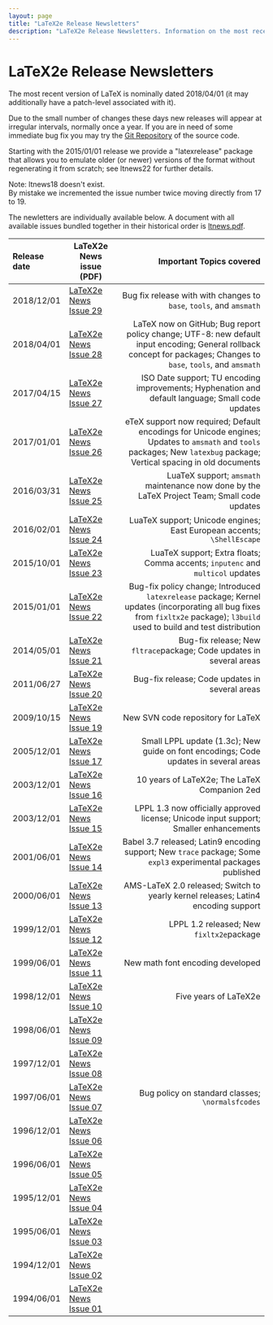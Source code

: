 ```yaml
---
layout: page
title: "LaTeX2e Release Newsletters"
description: "LaTeX2e Release Newsletters. Information on the most recent version of LaTeX2e - LaTeX2e PDF News issues."
---
```


# LaTeX2e Release Newsletters

<div class="row">
  <div class="col cell1of2">
    <p>The most recent version of LaTeX is nominally dated 2018/04/01 (it may additionally have a patch-level associated with it).</p>
    <p>Due to the small number of changes these days new releases will appear at irregular intervals, normally once a year. If you are in need of some immediate bug fix you may try the <a href="{{site.baseurl}}/get/#the-latex-git-repository">Git Repository</a> of the source code.</p>
  </div>
  <div class="col cell1of2">
    <p>Starting with the 2015/01/01 release we provide a "latexrelease" package that allows you to emulate older (or newer) versions of the format without regenerating it from scratch; see ltnews22 for further details.</p>
    <p><span class="bold">Note:</span> <span class="italic">ltnews18</span> doesn't exist. <br>By mistake we incremented the issue number twice moving directly from 17 to 19. </p>
  </div>
</div>

The newletters are individually available below. A document with all available issues bundled together in their historical order is
<a href="{{site.baseurl}}/news/latex2e-news/ltnews.pdf" target="_blank" onclick="vgwPixelCall('3f94d8cd27314ca6a11bdb1d1dcdb6c5');">ltnews.pdf</a>.


| Release date | LaTeX2e News issue (PDF) | Important Topics covered |
|:-------------|--------------------------|-------------------------:|
| 2018/12/01 | <a href="{{site.baseurl}}/news/latex2e-news/ltnews29.pdf" target="_blank" onclick="vgwPixelCall('c200b8c6707a4774b6b97cd616a96ced');">LaTeX2e News Issue 29</a> | Bug fix release with with changes to `base`, `tools`, and `amsmath`|
| 2018/04/01 | <a href="{{site.baseurl}}/news/latex2e-news/ltnews28.pdf" target="_blank" onclick="vgwPixelCall('e9cdf4e5347a42d29f280b3a53e04614');">LaTeX2e News Issue 28</a> | LaTeX now on GitHub; Bug report policy change; UTF-8: new default input encoding; General rollback concept for packages; Changes to `base`, `tools`, and `amsmath`|
| 2017/04/15 | [LaTeX2e News Issue 27]({{site.baseurl}}/news/latex2e-news/ltnews27.pdf) | ISO Date support; TU encoding improvements; Hyphenation and default language; Small code updates |
| 2017/01/01 | <a href="{{site.baseurl}}/news/latex2e-news/ltnews26.pdf" target="_blank" onclick="vgwPixelCall('d609e7f786234a29a7eeab8746cc671e');">LaTeX2e News Issue 26</a> | eTeX support now required; Default encodings for Unicode engines; Updates to `amsmath` and `tools` packages; New `latexbug` package; Vertical spacing in old documents |
| 2016/03/31 | [LaTeX2e News Issue 25]({{site.baseurl}}/news/latex2e-news/ltnews25.pdf) | LuaTeX support; `amsmath` maintenance now done by the LaTeX Project Team; Small code updates |
| 2016/02/01 | [LaTeX2e News Issue 24]({{site.baseurl}}/news/latex2e-news/ltnews24.pdf) | LuaTeX support; Unicode engines; East European accents; `\ShellEscape` |
| 2015/10/01 | [LaTeX2e News Issue 23]({{site.baseurl}}/news/latex2e-news/ltnews23.pdf) | LuaTeX support; Extra floats; Comma accents; `inputenc` and `multicol` updates |
| 2015/01/01 | [LaTeX2e News Issue 22]({{site.baseurl}}/news/latex2e-news/ltnews22.pdf) | Bug-fix policy change; Introduced `latexrelease` package; Kernel updates (incorporating all bug fixes from `fixltx2e` package); `l3build` used to build and test distribution|
| 2014/05/01 | [LaTeX2e News Issue 21]({{site.baseurl}}/news/latex2e-news/ltnews21.pdf) | Bug-fix release; New `fltrace`package; Code updates in several areas |
| 2011/06/27 | [LaTeX2e News Issue 20]({{site.baseurl}}/news/latex2e-news/ltnews20.pdf) | Bug-fix release; Code updates in several areas |
| 2009/10/15 | [LaTeX2e News Issue 19]({{site.baseurl}}/news/latex2e-news/ltnews19.pdf) | New SVN code repository for LaTeX |
| 2005/12/01 | [LaTeX2e News Issue 17]({{site.baseurl}}/news/latex2e-news/ltnews17.pdf) | Small LPPL update (1.3c); New guide on font encodings; Code updates in several areas |
| 2003/12/01 | [LaTeX2e News Issue 16]({{site.baseurl}}/news/latex2e-news/ltnews16.pdf) | 10 years of LaTeX2e; The LaTeX Companion 2ed |
| 2003/12/01 | [LaTeX2e News Issue 15]({{site.baseurl}}/news/latex2e-news/ltnews15.pdf) | LPPL 1.3 now officially approved license; Unicode input support; Smaller enhancements |
| 2001/06/01 | [LaTeX2e News Issue 14]({{site.baseurl}}/news/latex2e-news/ltnews14.pdf) | Babel 3.7 released; Latin9 encoding support; New `trace` package; Some `expl3` experimental packages published |
| 2000/06/01 | [LaTeX2e News Issue 13]({{site.baseurl}}/news/latex2e-news/ltnews13.pdf) | AMS-LaTeX 2.0 released; Switch to yearly kernel releases; Latin4 encoding support |
| 1999/12/01 | [LaTeX2e News Issue 12]({{site.baseurl}}/news/latex2e-news/ltnews12.pdf) | LPPL 1.2 released; New `fixltx2e`package |
| 1999/06/01 | [LaTeX2e News Issue 11]({{site.baseurl}}/news/latex2e-news/ltnews11.pdf) | New math font encoding developed |
| 1998/12/01 | [LaTeX2e News Issue 10]({{site.baseurl}}/news/latex2e-news/ltnews10.pdf) | Five years of LaTeX2e |
| 1998/06/01 | [LaTeX2e News Issue 09]({{site.baseurl}}/news/latex2e-news/ltnews09.pdf) |
| 1997/12/01 | [LaTeX2e News Issue 08]({{site.baseurl}}/news/latex2e-news/ltnews08.pdf) |
| 1997/06/01 | [LaTeX2e News Issue 07]({{site.baseurl}}/news/latex2e-news/ltnews07.pdf) | Bug policy on standard classes; `\normalsfcodes` |
| 1996/12/01 | [LaTeX2e News Issue 06]({{site.baseurl}}/news/latex2e-news/ltnews06.pdf) |
| 1996/06/01 | [LaTeX2e News Issue 05]({{site.baseurl}}/news/latex2e-news/ltnews05.pdf) |
| 1995/12/01 | [LaTeX2e News Issue 04]({{site.baseurl}}/news/latex2e-news/ltnews04.pdf) |
| 1995/06/01 | [LaTeX2e News Issue 03]({{site.baseurl}}/news/latex2e-news/ltnews03.pdf) |
| 1994/12/01 | [LaTeX2e News Issue 02]({{site.baseurl}}/news/latex2e-news/ltnews02.pdf) |
| 1994/06/01 | [LaTeX2e News Issue 01]({{site.baseurl}}/news/latex2e-news/ltnews01.pdf) |



<div id="div_vgwpixel"></div>
